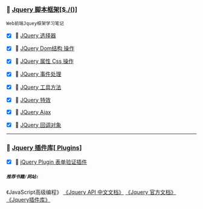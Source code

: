 ### :checkered_flag: <a href="#top" id="top">Jquery 脚本框架[$./()]</a>
`Web前端Jquey框架学习笔记`


 - [x] :maple_leaf: [JQuery 选择器 ](https://github.com/kickgod/Front-End/blob/master/Jquery/JquerySelector.md) 

 - [x] :maple_leaf: [JQuery Dom结构 操作 ](https://github.com/kickgod/Front-End/blob/master/Jquery/JqueryDomCorporation.md) 

 - [x] :maple_leaf: [JQuery 属性 Css 操作 ](https://github.com/kickgod/Front-End/blob/master/Jquery/JqueryProperty.md) 

 - [x] :maple_leaf: [JQuery 事件处理 ](https://github.com/kickgod/Front-End/blob/master/Jquery/JqueryEvent.md)

 - [x] :maple_leaf: [JQuery 工具方法 ](https://github.com/kickgod/Front-End/blob/master/Jquery/JqueryFunction.md) 

 - [x] :maple_leaf: [JQuery 特效 ](https://github.com/kickgod/Front-End/blob/master/Jquery/QueryEffect.md) 
 
 - [x] :maple_leaf: [JQuery Ajax ](https://github.com/kickgod/Front-End/blob/master/Jquery/QueryAjax.md) 

 - [x] :maple_leaf: [JQuery 回调对象 ](https://github.com/kickgod/Front-End/blob/master/Jquery/JqueryCallBack.md) 
 
 ----
 
### :checkered_flag: <a href="#top" id="top">Jquery 插件库[ Plugins]</a>

- [x]	:herb: [jQuery Plugin 表单验证插件 ](https://github.com/kickgod/Front-End/blob/master/Jquery/JQueryPluginFormValidation.md) 

 ##### **`推荐书籍/网站:`**

 《JavaScript高级编程》  [《Jquery API 中文文档》](http://jquery.cuishifeng.cn/)  [《Jquery 官方文档》](https://jquery.com/) [《Jquery插件库》](http://www.jq22.com/)
 
